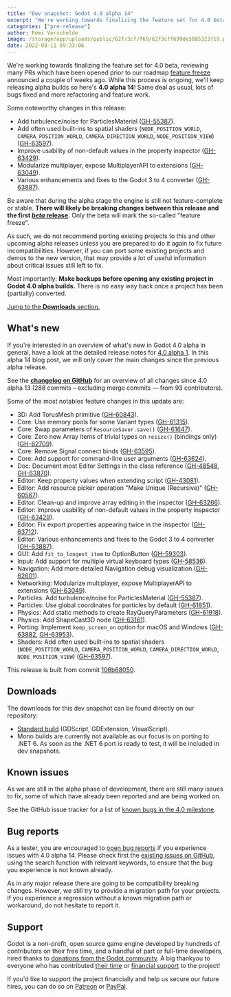 ```yaml
---
title: "Dev snapshot: Godot 4.0 alpha 14"
excerpt: "We're working towards finalizing the feature set for 4.0 beta, reviewing many PRs which have been opened prior to our roadmap feature freeze announced a couple of weeks ago. While this process is ongoing, we'll keep releasing alpha builds so here's 4.0 alpha 14!"
categories: ["pre-release"]
author: Rémi Verschelde
image: /storage/app/uploads/public/62f/3cf/f69/62f3cff699de5885323719.png
date: 2022-08-11 09:33:06
---
```


We're working towards finalizing the feature set for 4.0 beta, reviewing many PRs which have been opened prior to our roadmap [feature freeze](/article/godot-4-0-development-enters-feature-freeze) announced a couple of weeks ago. While this process is ongoing, we'll keep releasing alpha builds so here's **4.0 alpha 14**! Same deal as usual, lots of bugs fixed and more refactoring and feature work.

Some noteworthy changes in this release:

- Add turbulence/noise for ParticlesMaterial ([GH-55387](https://github.com/godotengine/godot/pull/55387)).
- Add often used built-ins to spatial shaders (`NODE_POSITION_WORLD`, `CAMERA_POSITION_WORLD`, `CAMERA_DIRECTION_WORLD`, `NODE_POSITION_VIEW`) ([GH-63597](https://github.com/godotengine/godot/pull/63597)).
- Improve usability of non-default values in the property inspector ([GH-63429](https://github.com/godotengine/godot/pull/63429)).
- Modularize multiplayer, expose MultiplayerAPI to extensions ([GH-63049](https://github.com/godotengine/godot/pull/63049)).
- Various enhancements and fixes to the Godot 3 to 4 converter ([GH-63887](https://github.com/godotengine/godot/pull/63887)).

Be aware that during the alpha stage the engine is still not feature-complete or stable. **There will likely be breaking changes between this release and the first [*beta* release](https://en.wikipedia.org/wiki/Software_release_life_cycle#Beta).** Only the beta will mark the so-called "feature freeze".

As such, we do not recommend porting existing projects to this and other upcoming alpha releases unless you are prepared to do it again to fix future incompatibilities. However, if you can port some existing projects and demos to the new version, that may provide a lot of useful information about critical issues still left to fix.

Most importantly: **Make backups before opening any existing project in Godot 4.0 alpha builds.** There is no easy way back once a project has been (partially) converted.

[Jump to the **Downloads** section.](#downloads)

## What's new

If you're interested in an overview of what's new in Godot 4.0 alpha in general, have a look at the detailed release notes for [4.0 alpha 1](/article/dev-snapshot-godot-4-0-alpha-1). In this alpha 14 blog post, we will only cover the main changes since the previous alpha release.

See the [**changelog on GitHub**](https://github.com/godotengine/godot/compare/82811367cb36d3124d4e8c0a9c4c7f82dc64f9e4...106b6805018649b13da9e9508e80611f62ed660a) for an overview of all changes since 4.0 alpha 13 (288 commits – excluding merge commits ― from 93 contributors).

Some of the most notables feature changes in this update are:

- 3D: Add TorusMesh primitive ([GH-60843](https://github.com/godotengine/godot/pull/60843)).
- Core: Use memory pools for some Variant types ([GH-61315](https://github.com/godotengine/godot/pull/61315)).
- Core: Swap parameters of `ResourceSaver.save()` ([GH-61647](https://github.com/godotengine/godot/pull/61647)).
- Core: Zero new Array items of trivial types on `resize()` (bindings only) ([GH-62709](https://github.com/godotengine/godot/pull/62709)).
- Core: Remove Signal connect binds ([GH-63595](https://github.com/godotengine/godot/pull/63595)).
- Core: Add support for command-line user arguments ([GH-63624](https://github.com/godotengine/godot/pull/63624)).
- Doc: Document most Editor Settings in the class reference ([GH-48548](https://github.com/godotengine/godot/pull/48548), [GH-63870](https://github.com/godotengine/godot/pull/63870)).
- Editor: Keep property values when extending script ([GH-43081](https://github.com/godotengine/godot/pull/43081)).
- Editor: Add resource picker operation "Make Unique (Recursive)" ([GH-60567](https://github.com/godotengine/godot/pull/60567)).
- Editor: Clean-up and improve array editing in the inspector ([GH-63266](https://github.com/godotengine/godot/pull/63266)).
- Editor: Improve usability of non-default values in the property inspector ([GH-63429](https://github.com/godotengine/godot/pull/63429)).
- Editor: Fix export properties appearing twice in the inspector ([GH-63712](https://github.com/godotengine/godot/pull/63712)).
- Editor: Various enhancements and fixes to the Godot 3 to 4 converter ([GH-63887](https://github.com/godotengine/godot/pull/63887)).
- GUI: Add `fit_to_longest_item` to OptionButton ([GH-59303](https://github.com/godotengine/godot/pull/59303)).
- Input: Add support for multiple virtual keyboard types ([GH-58536](https://github.com/godotengine/godot/pull/58536)).
- Navigation: Add more detailed Navigation debug visualization ([GH-62601](https://github.com/godotengine/godot/pull/62601)).
- Networking: Modularize multiplayer, expose MultiplayerAPI to extensions ([GH-63049](https://github.com/godotengine/godot/pull/63049)).
- Particles: Add turbulence/noise for ParticlesMaterial ([GH-55387](https://github.com/godotengine/godot/pull/55387)).
- Particles: Use global coordinates for particles by default ([GH-61851](https://github.com/godotengine/godot/pull/61851)).
- Physics: Add static methods to create RayQueryParameters ([GH-61918](https://github.com/godotengine/godot/pull/61918)).
- Physics: Add ShapeCast3D node ([GH-63161](https://github.com/godotengine/godot/pull/63161)).
- Porting: Implement `keep_screen_on` option for macOS and Windows ([GH-63882](https://github.com/godotengine/godot/pull/63882), [GH-63953](https://github.com/godotengine/godot/pull/63953)).
- Shaders: Add often used built-ins to spatial shaders (`NODE_POSITION_WORLD`, `CAMERA_POSITION_WORLD`, `CAMERA_DIRECTION_WORLD`, `NODE_POSITION_VIEW`) ([GH-63597](https://github.com/godotengine/godot/pull/63597)).

This release is built from commit [106b68050](https://github.com/godotengine/godot/commit/106b6805018649b13da9e9508e80611f62ed660a).

<a id="downloads"></a>
## Downloads

The downloads for this dev snapshot can be found directly on our repository:

* [Standard build](https://downloads.tuxfamily.org/godotengine/4.0/alpha14/) (GDScript, GDExtension, VisualScript).
* Mono builds are currently not available as our focus is on porting to .NET 6. As soon as the .NET 6 port is ready to test, it will be included in dev snapshots.

## Known issues

As we are still in the alpha phase of development, there are still many issues to fix, some of which have already been reported and are being worked on.

See the GitHub issue tracker for a list of [known bugs in the 4.0 milestone](https://github.com/godotengine/godot/issues?q=is%3Aissue+is%3Aopen+milestone%3A4.0+label%3Abug+).

## Bug reports

As a tester, you are encouraged to [open bug reports](https://github.com/godotengine/godot/issues) if you experience issues with 4.0 alpha 14. Please check first the [existing issues on GitHub](https://github.com/godotengine/godot/issues), using the search function with relevant keywords, to ensure that the bug you experience is not known already.

As in any major release there are going to be compatibility breaking changes. However, we still try to provide a migration path for your projects. If you experience a regression without a known migration path or workaround, do not hesitate to report it.

## Support

Godot is a non-profit, open source game engine developed by hundreds of contributors on their free time, and a handful of part or full-time developers, hired thanks to [donations from the Godot community](https://godotengine.org/donate). A big thankyou to everyone who has contributed [their time](https://github.com/godotengine/godot/blob/master/AUTHORS.md) or [financial support](https://github.com/godotengine/godot/blob/master/DONORS.md) to the project!

If you'd like to support the project financially and help us secure our future hires, you can do so on [Patreon](https://www.patreon.com/godotengine) or [PayPal](https://godotengine.org/donate).